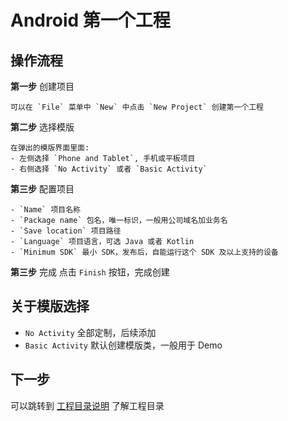 Android 第一个工程
============================

## 操作流程

**第一步** 创建项目
```
可以在 `File` 菜单中 `New` 中点击 `New Project` 创建第一个工程
```

**第二步** 选择模版
```
在弹出的模版界面里面:
- 左侧选择 `Phone and Tablet`, 手机或平板项目
- 右侧选择 `No Activity` 或者 `Basic Activity`
```

**第三步** 配置项目
```
- `Name` 项目名称
- `Package name` 包名，唯一标识，一般用公司域名加业务名
- `Save location` 项目路径
- `Language` 项目语言，可选 Java 或者 Kotlin
- `Minimum SDK` 最小 SDK，发布后，自能运行这个 SDK 及以上支持的设备
```
**第三步** 完成
点击 `Finish` 按钮，完成创建

## 关于模版选择

* `No Activity` 全部定制，后续添加
* `Basic Activity` 默认创建模版类，一般用于 Demo

## 下一步
可以跳转到 [工程目录说明](content/BASIC_PROJECT_STRUCT.md) 了解工程目录

